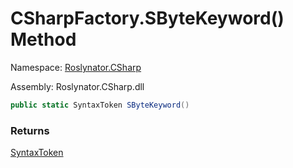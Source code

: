 # CSharpFactory\.SByteKeyword\(\) Method

Namespace: [Roslynator.CSharp](../../README.md)

Assembly: Roslynator\.CSharp\.dll

```csharp
public static SyntaxToken SByteKeyword()
```

### Returns

[SyntaxToken](https://docs.microsoft.com/en-us/dotnet/api/microsoft.codeanalysis.syntaxtoken)


